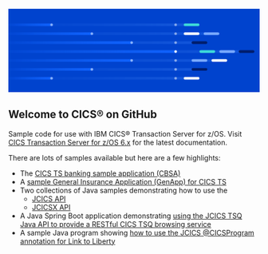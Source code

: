 ![](https://raw.githubusercontent.com/cicsdev/.github/main/profile/ibm-cics-on-github-lead-banner.svg)

## Welcome to CICS® on GitHub

Sample code for use with IBM CICS® Transaction Server for z/OS. Visit [CICS Transaction Server for z/OS 6.x](https://www.ibm.com/docs/cics-ts/6.x) for the latest documentation.

There are lots of samples available but here are a few highlights:

- The [CICS TS banking sample application (CBSA)](https://github.com/cicsdev/cics-banking-sample-application-cbsa) 
- A [sample General Insurance Application (GenApp) for CICS TS](https://github.com/cicsdev/cics-genapp)
- Two collections of Java samples demonstrating how to use the
  * [JCICS API](https://github.com/cicsdev/cics-java-jcics-samples)
  * [JCICSX API](https://github.com/cicsdev/cics-java-jcicsx-samples)
- A Java Spring Boot application demonstrating [using the JCICS TSQ Java API to provide a RESTful CICS TSQ browsing service](https://github.com/cicsdev/cics-java-liberty-springboot-jcics)
- A sample Java program showing [how to use the JCICS @CICSProgram annotation for Link to Liberty](https://github.com/cicsdev/cics-java-liberty-link)
